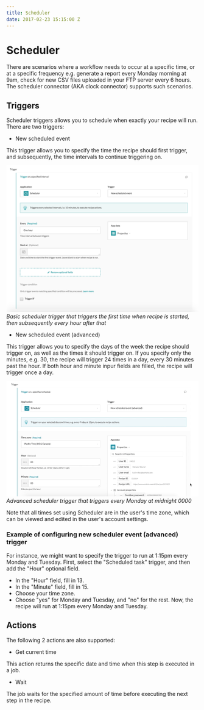 ```yaml
---
title: Scheduler
date: 2017-02-23 15:15:00 Z
---
```


# Scheduler
There are scenarios where a workflow needs to occur at a specific time, or at a specific frequency e.g. generate a report every Monday morning at 9am, check for new CSV files uploaded in your FTP server every 6 hours. The scheduler connector (AKA clock connector) supports such scenarios.

## Triggers
Scheduler triggers allows you to schedule when exactly your recipe will run. There are two triggers:

- New scheduled event

This trigger allows you to specify the time the recipe should first trigger, and subsequently, the time intervals to continue triggering on.

![Basic scheduler trigger](/assets/images/recipes/triggers/basic-scheduler-trigger.png)
*Basic scheduler trigger that triggers the first time when recipe is started, then subsequently every hour after that*

- New scheduled event (advanced)

This trigger allows you to specify the days of the week the recipe should trigger on, as well as the times it should trigger on. If you specify only the minutes, e.g. 30, the recipe will trigger 24 times in a day, every 30 minutes past the hour. If both hour and minute inpur fields are filled, the recipe will trigger once a day.

![Advanced scheduler trigger](/assets/images/recipes/triggers/advanced-scheduler-trigger.gif) *Advanced scheduler trigger that triggers every Monday at midnight 0000*

Note that all times set using Scheduler are in the user's time zone, which can be viewed and edited in the user's account settings.

### Example of configuring new scheduler event (advanced) trigger
For instance, we might want to specify the trigger to run at 1:15pm every Monday and Tuesday. First, select the "Scheduled task" trigger, and then add the "Hour" optional field.

* In the "Hour" field, fill in 13.
* In the "Minute" field, fill in 15.
* Choose your time zone.
* Choose "yes" for Monday and Tuesday, and "no" for the rest.
Now, the recipe will run at 1:15pm every Monday and Tuesday.

## Actions
The following 2 actions are also supported:

- Get current time

This action returns the specific date and time when this step is executed in a job.

- Wait

The job waits for the specified amount of time before executing the next step in the recipe.